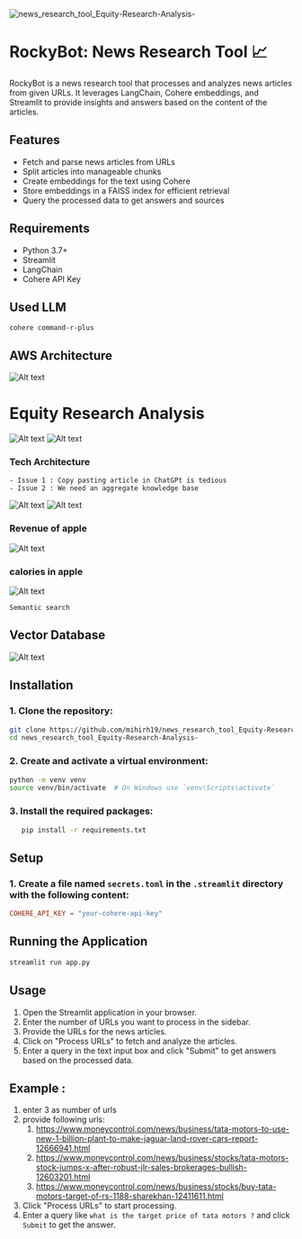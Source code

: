![news_research_tool_Equity-Research-Analysis-](https://socialify.git.ci/mihirh19/news_research_tool_Equity-Research-Analysis-/image?description=1&descriptionEditable=RockyBot%20is%20a%20news%20research%20tool%20that%20processes%20and%20analyzes%20news%20articles%20from%20given%20URLs.%20&font=Source%20Code%20Pro&logo=https%3A%2F%2Fgithub.com%2Fmihirh19%2Fnews_research_tool_Equity-Research-Analysis-%2Fassets%2F128199131%2F5146a94d-cadc-4f99-b9de-c8d400c3e938&name=1&pattern=Circuit%20Board&theme=Light)

# RockyBot: News Research Tool 📈

RockyBot is a news research tool that processes and analyzes news articles from given URLs. It leverages LangChain, Cohere embeddings, and Streamlit to provide insights and answers based on the content of the articles.

## Features

- Fetch and parse news articles from URLs
- Split articles into manageable chunks
- Create embeddings for the text using Cohere
- Store embeddings in a FAISS index for efficient retrieval
- Query the processed data to get answers and sources

## Requirements

- Python 3.7+
- Streamlit
- LangChain
- Cohere API Key
## Used LLM
`cohere command-r-plus`

## AWS Architecture

![Alt text](images/Frame.png)

# Equity Research Analysis

![Alt text](images/image.png)
![Alt text](images/image-1.png)

### Tech Architecture

    - Issue 1 : Copy pasting article in ChatGPt is tedious
    - Issue 2 : We need an aggregate knowledge base

![Alt text](images/image-2.png)
![Alt text](images/image-3.png)

### Revenue of apple

![Alt text](images/image-5.png)

### calories in apple

![Alt text](images/image-4.png)

`Semantic search`

## Vector Database

![Alt text](images/image-6.png)



## Installation

### 1. Clone the repository:

```bash
git clone https://github.com/mihirh19/news_research_tool_Equity-Research-Analysis-.git
cd news_research_tool_Equity-Research-Analysis-
```

### 2. Create and activate a virtual environment:

```bash
python -m venv venv
source venv/bin/activate  # On Windows use `venv\Scripts\activate`
```

### 3. Install the required packages:

```bash
   pip install -r requirements.txt
```

## Setup

### 1. Create a file named `secrets.toml` in the `.streamlit` directory with the following content:

```toml
COHERE_API_KEY = "your-cohere-api-key"
```

## Running the Application

```bash
streamlit run app.py
```

## Usage

1.  Open the Streamlit application in your browser.
2.  Enter the number of URLs you want to process in the sidebar.
3.  Provide the URLs for the news articles.
4.  Click on "Process URLs" to fetch and analyze the articles.
5.  Enter a query in the text input box and click "Submit" to get answers based on the processed data.

## Example :

1.  enter 3 as number of urls
2.  provide following urls:
    1. https://www.moneycontrol.com/news/business/tata-motors-to-use-new-1-billion-plant-to-make-jaguar-land-rover-cars-report-12666941.html
    2. https://www.moneycontrol.com/news/business/stocks/tata-motors-stock-jumps-x-after-robust-jlr-sales-brokerages-bullish-12603201.html
    3. https://www.moneycontrol.com/news/business/stocks/buy-tata-motors-target-of-rs-1188-sharekhan-12411611.html
3.  Click "Process URLs" to start processing.
4.  Enter a query like `what is the target price of tata motors ?` and click `Submit` to get the answer.
